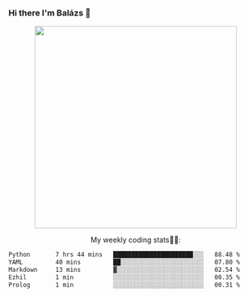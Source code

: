 ### Hi there I'm Balázs 👋
  
<p align="center">
  <img width="400" src="https://github-readme-stats.vercel.app/api/top-langs/?username=bkutasi&size_weight=0.5&count_weight=0.5&hide=jupyter%20notebook&layout=compact&theme=tokyonight">
</p>
<p align="center">
My weekly coding stats👨‍💻:
</p>
<!--START_SECTION:waka-->

```txt
Python       7 hrs 44 mins   ██████████████████████░░░   88.48 %
YAML         40 mins         ██░░░░░░░░░░░░░░░░░░░░░░░   07.80 %
Markdown     13 mins         ▓░░░░░░░░░░░░░░░░░░░░░░░░   02.54 %
Ezhil        1 min           ░░░░░░░░░░░░░░░░░░░░░░░░░   00.35 %
Prolog       1 min           ░░░░░░░░░░░░░░░░░░░░░░░░░   00.31 %
```

<!--END_SECTION:waka-->



<!--
**bkutasi/bkutasi** is a ✨ _special_ ✨ repository because its `README.md` (this file) appears on your GitHub profile.

Here are some ideas to get you started:

- 🔭 I’m currently working on ...
- 🌱 I’m currently learning ...
- 👯 I’m looking to collaborate on ...
- 🤔 I’m looking for help with ...
- 💬 Ask me about ...
- 📫 How to reach me: ...
- 😄 Pronouns: ...
- ⚡ Fun fact: ...
-->
